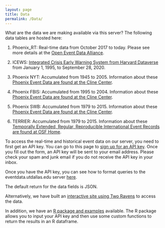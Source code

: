 ```yaml
---
layout: page
title: Data
permalink: /Data/
---
```





What are the data we are making available via this server? The following data tables are hosted here:

1) Phoenix_RT: Real-time data from October 2017 to today. Please see more details at the [Open Event Data Alliance](http://openeventdata.org/).

2) ICEWS: [Integrated Crisis Early Warning System from Harvard Dataverse](https://dataverse.harvard.edu/dataverse/icews) from January 1, 1995, to September 28, 2020.

3) Phoenix NYT: Accumulated from 1945 to 2005. Information about these [Phoenix Event Data are found at the Cline Center](https://clinecenter.illinois.edu/project/machine-generated-event-data-projects/phoenix-data).

4) Phoenix FBIS: Accumulated from 1995 to 2004. Information about these [Phoenix Event Data are found at the Cline Center](https://clinecenter.illinois.edu/project/machine-generated-event-data-projects/phoenix-data).

5) Phoenix SWB: Accumulated from 1979 to 2015. Information about these [Phoenix Event Data are found at the Cline Center](https://clinecenter.illinois.edu/project/machine-generated-event-data-projects/phoenix-data).

6) TERRIER: Accumulated from 1979 to 2015. Information about these [Temporally Extended, Regular, Reproducible International Event Records are found at OSF Home](https://osf.io/4m2u7/).

To access the real-time and historical event data on our server, you need to first get an API key. You can go to this page to [sign up for an API key](https://eventdata.utdallas.edu/signup). Once you fill out the form, an API key will be sent to your email address. Please check your spam and junk email if you do not receive the API key in your inbox.

Once you have the API key, you can see how to format queries to the eventdata.utdallas.edu server [here](https://github.com/Sayeedsalam/spec-event-data-server).

The default return for the data fields is JSON.

Alternatively, we have built an [interactive site using Two Ravens](http://eventdata.2ravens.org/) to access the data.

In addition, we have an [R package and examples](https://github.com/KateHyoung/UTDEventData) available. The R package allows you to input your API key and then use some custom functions to return the results in an R dataframe.
